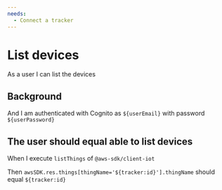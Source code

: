 ```yaml
---
needs:
  - Connect a tracker
---
```


# List devices

As a user I can list the devices

## Background

And I am authenticated with Cognito as `${userEmail}` with password
`${userPassword}`

## The user should equal able to list devices

When I execute `listThings` of `@aws-sdk/client-iot`

Then `awsSDK.res.things[thingName='${tracker:id}'].thingName` should equal
`${tracker:id}`
